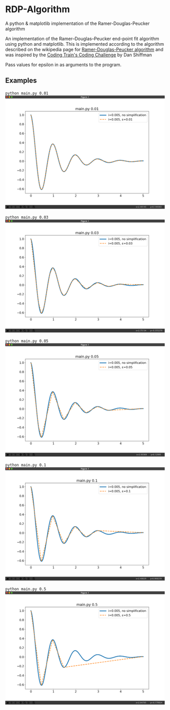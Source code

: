 # RDP-Algorithm
A python &amp; matplotlib implementation of the Ramer-Douglas-Peucker algorithm

An implementation of the Ramer–Douglas–Peucker end-point fit algorithm
using python and matplotlib. This is implemented according to the
algorithm described on the wikipedia page for [Ramer-Douglas-Peucker algorithm](https://en.wikipedia.org/wiki/Ramer%E2%80%93Douglas%E2%80%93Peucker_algorithm)
and was inspired by the [Coding Train's Coding Challenge](https://www.youtube.com/watch?v=nSYw9GrakjY)
by Dan Shiffman

Pass values for epsilon in as arguments to the program.

## Examples

`python main.py 0.01`
![Screenshot of matplotlib showing the program run with 0.01 as argument](images/rdp-001.png)

`python main.py 0.03`
![Screenshot of matplotlib showing the program run with 0.03 as argument](images/rdp-003.png)

`python main.py 0.05`
![Screenshot of matplotlib showing the program run with 0.05 as argument](images/rdp-005.png)

`python main.py 0.1`
![Screenshot of matplotlib showing the program run with 0.1 as argument](images/rdp-01.png)

`python main.py 0.5`
![Screenshot of matplotlib showing the program run with 0.5 as argument](images/rdp-05.png)
